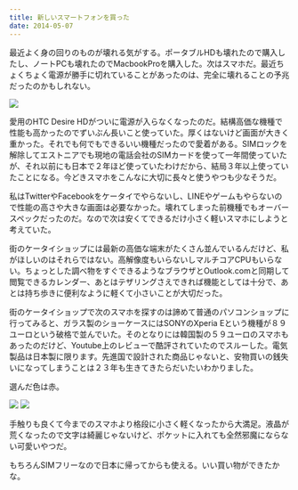 ```yaml
---
title: 新しいスマートフォンを買った
date: 2014-05-07
---
```


最近よく身の回りのものが壊れる気がする。ポータブルHDも壊れたので購入したし、ノートPCも壊れたのでMacbookProを購入した。次はスマホだ。最近ちょくちょく電源が勝手に切れていることがあったのは、完全に壊れることの予兆だったのかもしれない。

![](https://photos.xar.sh/14102079426_c8ac46e2d1_b_d.jpg)

愛用のHTC Desire HDがついに電源が入らなくなったのだ。結構高価な機種で性能も高かったのでずいぶん長いこと使っていた。厚くはないけど画面が大きく重かった。それでも何でもできるいい機種だったので愛着がある。SIMロックを解除してエストニアでも現地の電話会社のSIMカードを使って一年間使っていたが、それ以前にも日本で２年ほど使っていたわけだから、結局３年以上使っていたことになる。今どきスマホをこんなに大切に長々と使うやつも少なそうだ。

私はTwitterやFacebookをケータイでやらないし、LINEやゲームもやらないので性能の高さや大きな画面は必要なかった。壊れてしまった前機種でもオーバースペックだったのだ。なので次は安くてできるだけ小さく軽いスマホにしようと考えていた。

街のケータイショップには最新の高価な端末がたくさん並んでいるんだけど、私がほしいのはそれらではない。高解像度もいらないしマルチコアCPUもいらない。ちょっとした調べ物をすぐできるようなブラウザとOutlook.comと同期して閲覧できるカレンダー、あとはテザリングさえできれば機能としては十分で、あとは持ち歩きに便利なように軽くて小さいことが大切だった。

街のケータイショップで次のスマホを探すのは諦めて普通のパソコンショップに行ってみると、ガラス製のショーケースにはSONYのXperia Eという機種が８９ユーロという破格で並んでいた。そのとなりには韓国製の５９ユーロのスマホもあったのだけど、Youtube上のレビューで酷評されていたのでスルーした。電気製品は日本製に限ります。先進国で設計された商品じゃないと、安物買いの銭失いになってしまうことは２３年も生きてきたらだいたいわかりました。

選んだ色は赤。

![](https://photos.xar.sh/14125554124_57d240534b_b_d.jpg)
![](https://photos.xar.sh/14122244212_f95d43cd45_b_d.jpg)

手触りも良くて今までのスマホより格段に小さく軽くなったから大満足。液晶が荒くなったので文字は綺麗じゃないけど、ポケットに入れても全然邪魔にならない可愛いやつだ。

もちろんSIMフリーなので日本に帰ってからも使える。いい買い物ができたかな。
